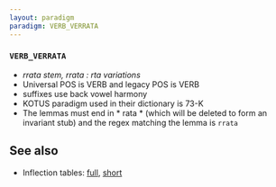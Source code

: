 ```yaml
---
layout: paradigm
paradigm: VERB_VERRATA
---
```

### ` VERB_VERRATA `

* _rrata stem, rrata : rta variations_
* Universal POS is VERB and legacy POS is VERB
* suffixes use back vowel harmony
* KOTUS paradigm used in their dictionary is 73-K
* The lemmas must end in * rata * (which will be deleted to form an invariant stub) and the regex matching the lemma is ` rrata `

## See also

* Inflection tables: [full](gen/V/verrata.html), [short](gen/V/verrata_wikt.html)

